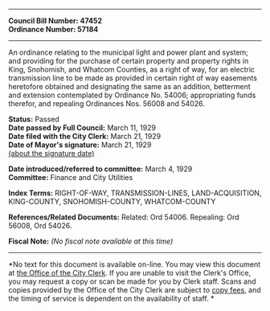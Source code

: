 * * * * *  
  
**Council Bill Number: [](#h0)[](#h2)47452**   
**Ordinance Number: 57184**  
  
* * * * *  
  
An ordinance relating to the municipal light and power plant and system; and providing for the purchase of certain property and property rights in King, Snohomish, and Whatcom Counties, as a right of way, for an electric transmission line to be made as provided in certain right of way easements heretofore obtained and designating the same as an addition, betterment and extension contemplated by Ordinance No. 54006; appropriating funds therefor, and repealing Ordinances Nos. 56008 and 54026.  
  
**Status:** Passed   
**Date passed by Full Council:** March 11, 1929   
**Date filed with the City Clerk:** March 21, 1929   
**Date of Mayor's signature:** March 21, 1929   
[(about the signature date)](/~public/approvaldate.htm)   
  
  
**Date introduced/referred to committee:** March 4, 1929   
**Committee:** Finance and City Utilities   
  
**Index Terms:** RIGHT-OF-WAY, TRANSMISSION-LINES, LAND-ACQUISITION, KING-COUNTY, SNOHOMISH-COUNTY, WHATCOM-COUNTY  
  
**References/Related Documents:** Related: Ord 54006. Repealing: Ord 56008, Ord 54026.  
  
**Fiscal Note:** *(No fiscal note available at this time)*  
  
* * * * *  
  
*No text for this document is available on-line. You may view this document at [the Office of the City Clerk](http://www.seattle.gov/leg/clerk/contactUs.htm). If you are unable to visit the Clerk's Office, you may request a copy or scan be made for you by Clerk staff. Scans and copies provided by the Office of the City Clerk are subject to [copy fees](http://clerk.seattle.gov/~public/clerkfees.htm), and the timing of service is dependent on the availability of staff. *  
  
  
